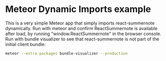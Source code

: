 # Meteor Dynamic Imports example

This is a very simple Meteor app that simply imports react-summernote dynamically. Run with meteor and confirm ReactSummernote is available after load, by running "window.ReactSummernote" in the browser console. Run with bundle visualizer to see that react-summernote is not part of the initial client bundle:

```bash
meteor --extra-packages bundle-visualizer --production
```
